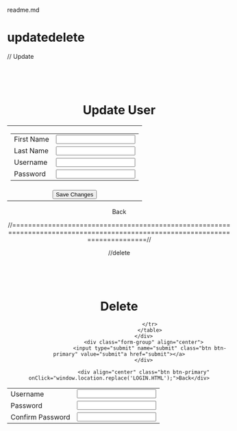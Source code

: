 readme.md
# updatedelete



// Update

<!DOCTYPE html>
<html>
<head>
	<title>Update </title>
	<link rel="stylesheet" type="text/css" href="update.css" />
</head>
<body>
<div style="width:523px; margin: 0 auto; margin-top: 100px;"  align="center">
	<div class="header_title"><h1>Update User</h1></div>

<div>
	<table border="0" cellpadding="10" cellspacing="0" width="500" align="center" class="table_wrapper">
		<tr>
			<td>
				<table border="0" cellpadding="10" cellspacing="0" width="500" align="center" class="inner_table">
					<tr>
						<td><label>First Name</label></td>
						<td><input type="text" name="firstname[]" class="field" value=""required></td>
					</tr>
					<tr>
						<td><label>Last Name</label></td>
						<td><input type="text" name="lastname[]" class="field" value=""required></td>
					</tr>
					<tr>
						<td><label>Username</label></td>
						<td>
							<input type="text" name="username[]" class="field" value=""required></td>
					</tr>
					<tr>
						<td><label>Password</label></td>
						<td><input type="password" name="password[]" class="field" value=""required></td>
					</tr>
				</table>
				</div>
			</td>
		</tr>
	</div>
					<tr>
						<td colspan="2" align="center"><input type="submit" name="submit" value="Save Changes" class="button"></td>
					</tr>
					</div>
					</table>
</form>
<div align="center" class="button" onClick="window.location.replace('LOGIN.HTML')">Back</div>

</div>
</body>
</html>


//==============================================================================================================================//


//delete


<!DOCTYPE html>
<html lang="en">
<head>
	<title> Delete an Account</title>
	<meta charset="utf-8">
	<link rel="stylesheet"  href="delete.css">	
</head>
<body>
<div style="width:523px; margin: 0 auto; margin-top: 100px;"  align="center">
	<div class="header-title"><h1> Delete </h1></div>
	</div>
	<div class="form-group">
	<table  border="0" cellpadding="10" cellspacing="0" width="500" align="center" class="inner_table">
						<tr>
						<td><label>Username</label></td>
						<td>
							<input type="hidden" name="userId[]" class="field" value="">
							<input type="text" name="username[]" class="field" value=""required></td>
					</tr>
					<tr>
						<td><label>Password</label></td>
						<td><input type="password" name="password[]" class="field" value=""required></td>
					</tr>
						<tr>
						<td><label>Confirm Password</label></td>
											<td>	<input type="password" name="password []" class="field"value =""required></td>

						</tr>
						</table>
					</div>
					<div class="form-group" align="center">
						<input type="submit" name="submit" class="btn btn-primary" value="submit"a href="submit"></a>
					</div>
			
					<div align="center" class="btn btn-primary" onClick="window.location.replace('LOGIN.HTML');">Back</div>
</body>
</html>
